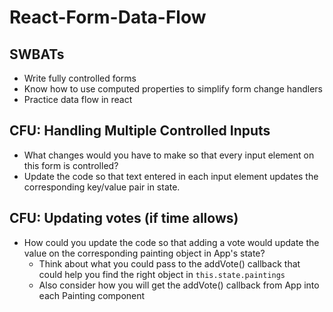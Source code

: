 # React-Form-Data-Flow

## SWBATs
* Write fully controlled forms
* Know how to use computed properties to simplify form change handlers
* Practice data flow in react


## CFU: Handling Multiple Controlled Inputs

  * What changes would you have to make so that every input element on this form is controlled?
  * Update the code so that text entered in each input element updates the corresponding key/value pair in state.


## CFU: Updating votes (if time allows)

* How could you update the code so that adding a vote would update the value on the corresponding painting object in App's state?
  * Think about what you could pass to the addVote() callback that could help you find the right object in `this.state.paintings`
  * Also consider how you will get the addVote() callback from App into each Painting component